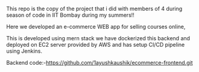 This repo is the copy of the project that i did with members of 4 during season of code in IIT Bombay during my summers!!

Here we developed an e-commerce WEB app for selling courses online, 

This is developed using mern stack
we have dockerized this backend and deployed on EC2 server provided by AWS and has setup CI/CD pipeline using Jenkins.

Backend code:-https://github.com/1ayushkaushik/ecommerce-frontend.git